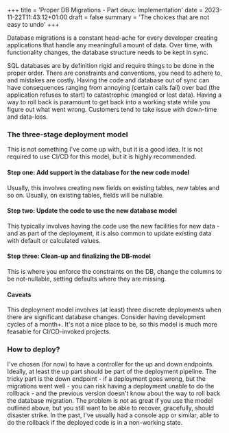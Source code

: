 +++
title = 'Proper DB Migrations - Part deux: Implementation'
date = 2023-11-22T11:43:12+01:00
draft = false
summary = 'The choices that are not easy to undo'
+++

Database migrations is a constant head-ache for every developer creating applications that handle any meaningfull amount of data. Over time, with functionality changes, the database structure needs to be kept in sync.

SQL databases are by definition rigid and require things to be done in the proper order. There are constraints and conventions, you need to adhere to, and mistakes are costly. Having the code and database out of sync can have consequences ranging from annoying (certain calls fail) over bad (the application refuses to start) to catastrophic (mangled or lost data). Having a way to roll back is paramount to get back into a working state while you figure out what went wrong. Customers tend to take issue with down-time and data-loss.

### The three-stage deployment model

This is not something I've come up with, but it is a good idea. It is not required to use CI/CD for this model, but it is highly recommended.

#### Step one: Add support in the database for the new code model

Usually, this involves creating new fields on existing tables, new tables and so on. Usually, on existing tables, fields will be nullable.

#### Step two: Update the code to use the new database model

This typically involves having the code use the new facilities for new data - and as part of the deployment, it is also common to update existing data with default or calculated values.

#### Step three: Clean-up and finalizing the DB-model

This is where you enforce the constraints on the DB, change the columns to be not-nullable, setting defaults where they are missing.

#### Caveats

This deployment model involves (at least) three discrete deployments when there are significant database changes. Consider having development cycles of a month+. It's not a nice place to be, so this model is much more feasable for CI/CD-invoked projects.

### How to deploy?

I've chosen (for now) to have a controller for the up and down endpoints. Ideally, at least the up part should be part of the deployment pipeline. The tricky part is the down endpoint - if a deployment goes wrong, but the migrations went well - you can risk having a deployment unable to do the rollback - and the previous version doesn't know about the way to roll back the database migration. The problem is not as great if you use the model outlined above, but you still want to be able to recover, gracefully, should disaster strike. In the past, I've usually had a console app or similar, able to do the rollback if the deployed code is in a non-working state.
